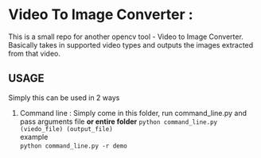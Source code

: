 # Video To Image Converter :

This is a small repo for another opencv tool - Video to Image Converter. Basically takes in supported video types and outputs the images extracted from that video.

## USAGE

Simply this can be used in 2 ways
1. Command line : 
    Simply come in this folder, run command_line.py and pass arguments file <b> or entire folder</b>
    `python command_line.py (viedo_file) (output_file)`
    <br>
    example
    <br>
    `python command_line.py -r demo`


